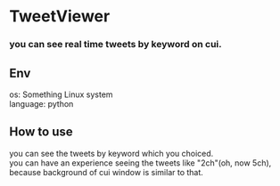 # TweetViewer

### you can see real time tweets by keyword on cui.

## Env
os: Something Linux system  
language: python


## How to use
you can see the tweets by keyword which you choiced.  
you can have an experience seeing the tweets like "2ch"(oh, now 5ch), because background of cui window is similar to that.   
